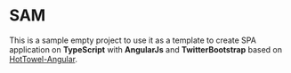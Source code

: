# SAM
This is a sample empty project to use it as a template to create SPA application on **TypeScript** with **AngularJs** and **TwitterBootstrap** based on [HotTowel-Angular](https://github.com/johnpapa/HotTowel-Angular).
